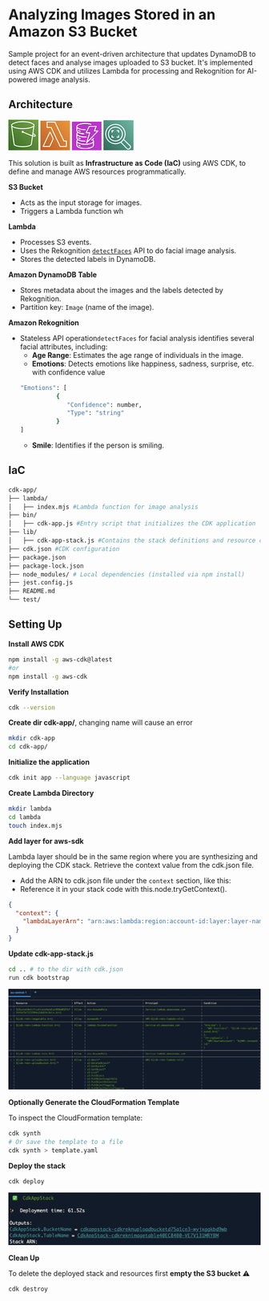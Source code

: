 # Analyzing Images Stored in an Amazon S3 Bucket
 Sample project for an event-driven architecture that updates DynamoDB to detect faces and analyse images uploaded to S3 bucket. It's implemented using AWS CDK and utilizes Lambda for processing and Rekognition for AI-powered image analysis.


## **Architecture**
![S3 Bucket](./icons/s3.png)
![AWS Lambda](./icons/lambda.png)
![Amazon DynamoDB Table](./icons/ddb.png)
![Amazon Rekognition](./icons/rkg.png)

This solution is built as **Infrastructure as Code (IaC)** using AWS CDK, to define and manage AWS resources programmatically.


**S3 Bucket**

- Acts as the input storage for images.
- Triggers a Lambda function wh

**Lambda**

- Processes S3 events.
- Uses the Rekognition [`detectFaces`](https://docs.aws.amazon.com/rekognition/latest/APIReference/API_DetectFaces.html) API to do facial image analysis.
- Stores the detected labels in DynamoDB.

**Amazon DynamoDB Table**

- Stores metadata about the images and the labels detected by Rekognition.
- Partition key: `Image` (name of the image).

**Amazon Rekognition**

- Stateless API operation`detectFaces` for facial analysis identifies several facial attributes, including:
  - **Age Range**: Estimates the age range of individuals in the image.
  - **Emotions**: Detects emotions like happiness, sadness, surprise, etc. with confidence value
  ```bash
  "Emotions": [
            {
               "Confidence": number,
               "Type": "string"
            }
  ]
  ```
  - **Smile**: Identifies if the person is smiling.



## **IaC**

```bash
cdk-app/
├── lambda/
│   ├── index.mjs #Lambda function for image analysis
├── bin/
│   ├── cdk-app.js #Entry script that initializes the CDK application
├── lib/
│   ├── cdk-app-stack.js #Contains the stack definitions and resource configurations
├── cdk.json #CDK configuration
├── package.json
├── package-lock.json
├── node_modules/ # Local dependencies (installed via npm install)
├── jest.config.js
├── README.md
└── test/

```

## Setting Up 


**Install AWS CDK**
```bash
npm install -g aws-cdk@latest
#or
npm install -g aws-cdk
```
**Verify Installation**

```bash
cdk --version
```

**Create dir cdk-app/**, changing name will cause an error

```bash
mkdir cdk-app
cd cdk-app/
```

**Initialize the application**

```bash
cdk init app --language javascript
```

**Create Lambda Directory**

```bash
mkdir lambda
cd lambda
touch index.mjs
```

**Add layer for aws-sdk**

Lambda layer should be in the same region where you are synthesizing and deploying the CDK stack.
Retrieve the context value from the cdk.json file.

- Add the ARN to cdk.json file under the `context` section, like this:
- Reference it in your stack code with this.node.tryGetContext().

```json
{
  "context": {
    "lambdaLayerArn": "arn:aws:lambda:region:account-id:layer:layer-name:version"
  }
}
```

**Update cdk-app-stack.js**

```bash
cd .. # to the dir with cdk.json
run cdk bootstrap
```

![✅  Screenshot of successful bootstrap](./assets/cdkBootstrapScreen.png)


**Optionally Generate the CloudFormation Template**


To inspect the CloudFormation template:

```bash
cdk synth
# Or save the template to a file
cdk synth > template.yaml
```

**Deploy the stack**

```bash
cdk deploy
```

![✨ Screenshot of successful deployment](./assets/cdkDeployScreen.png)

**Clean Up**

To delete the deployed stack and resources first **empty the S3 bucket** ⚠️

```bash
cdk destroy
```
